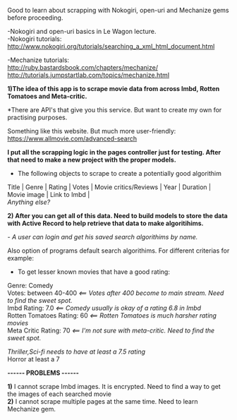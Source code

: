 Good to learn about scrapping with Nokogiri, open-uri and Mechanize gems before proceeding.<br>

-Nokogiri and open-uri basics in Le Wagon lecture.<br>
-Nokogiri tutorials:
<a href = "http://ruby.bastardsbook.com/chapters/html-parsing/"><br>
http://www.nokogiri.org/tutorials/searching_a_xml_html_document.html<br>

-Mechanize tutorials:<br>
http://ruby.bastardsbook.com/chapters/mechanize/<br>
http://tutorials.jumpstartlab.com/topics/mechanize.html<br>

<strong>1)The idea of this app is to scrape movie data from across Imbd, Rotten Tomatoes and Meta-critic.</strong><br>

*There are API's that give you this service. But want to create my own for practising purposes.<br>

Something like this website. But much more user-friendly:<br>
https://www.allmovie.com/advanced-search<br>

<strong>I put all the scrapping logic in the pages controller just for testing. After that need to make a new project with the proper models.</strong><br>

- The following objects to scrape to create a potentially good algorithim<br>

Title |
Genre |
Rating |
Votes |
Movie critics/Reviews |
Year |
Duration |
Movie image |
Link to Imbd | <br>
<em>Anything else?</em>

<strong>2) After you can get all of this data. Need to build models to store the data with Active Record to help retrieve that data to make algoritihims.</strong><br>

<em>- A user can login and get his saved search algorithims by name.</em><br>

Also option of programs default search algorithims. For different criterias for example:<br>

- To get lesser known movies that have a good rating:<br>

Genre: Comedy <br>
Votes: between 40-400 <em><== Votes after 400 become to main stream. Need to find the sweet spot.</em><br>
Imbd Rating: 7.0 <em><== Comedy usually is okay of a rating 6.8 in Imbd</em><br>
  Rotten Tomatoes Rating: 60 <em><== Rotten Tomatoes is much harsher rating movies</em><br>
  Meta Critic Rating: 70 <em><== I'm not sure with meta-critic. Need to find the sweet spot.</em><br>

<strong>*</strong>Thriller,Sci-fi needs to have at least a 7.5 rating<br>
<strong>*</strong>Horror at least a 7<br>

<strong>------ PROBLEMS ------</strong><br>

<strong>1)</strong> I cannot scrape Imbd images. It is encrypted. Need to find a way to get the images of each searched movie<br>
<strong>2)</strong> I cannot scrape multiple pages at the same time. Need to learn Mechanize gem.<br>

